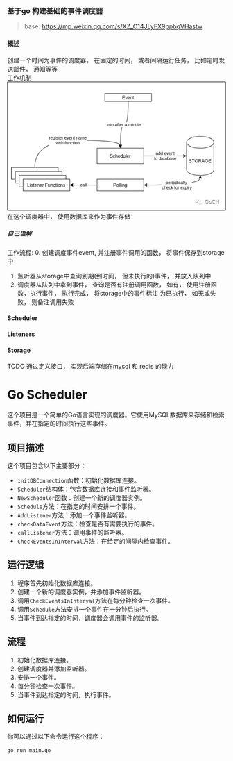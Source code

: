 ### 基于go 构建基础的事件调度器
> base: https://mp.weixin.qq.com/s/XZ_O14JLyFX9ppbqVHastw

#### 概述
创建一个时间为事件的调度器， 在固定的时间， 或者间隔运行任务， 比如定时发送邮件， 通知等等  
工作机制  
![工作机制](./event_scheduler.png)  
在这个调度器中， 使用数据库来作为事件存储
##### 自己理解
工作流程:
0. 创建调度事件event, 并注册事件调用的函数， 将事件保存到storage中
1. 监听器从storage中查询到期(到时间， 但未执行的)事件， 并放入队列中
2. 调度器从队列中拿到事件， 查询是否有注册调用函数， 如有， 使用注册函数，执行事件， 执行完成， 将storage中的事件标注 为已执行， 如无或失败， 则备注调用失败

#### Scheduler

#### Listeners

#### Storage
TODO  通过定义接口， 实现后端存储在mysql 和 redis 的能力




# Go Scheduler

这个项目是一个简单的Go语言实现的调度器。它使用MySQL数据库来存储和检索事件，并在指定的时间执行这些事件。

## 项目描述

这个项目包含以下主要部分：

- `initDBConnection`函数：初始化数据库连接。
- `Scheduler`结构体：包含数据库连接和事件监听器。
- `NewScheduler`函数：创建一个新的调度器实例。
- `Schedule`方法：在指定的时间安排一个事件。
- `AddListener`方法：添加一个事件监听器。
- `checkDataEvent`方法：检查是否有需要执行的事件。
- `callListener`方法：调用事件的监听器。
- `CheckEventsInInterval`方法：在给定的间隔内检查事件。

## 运行逻辑

1. 程序首先初始化数据库连接。
2. 创建一个新的调度器实例，并添加事件监听器。
3. 调用`CheckEventsInInterval`方法在每分钟检查一次事件。
4. 调用`Schedule`方法安排一个事件在一分钟后执行。
5. 当事件到达指定的时间，调度器会调用事件的监听器。

## 流程

1. 初始化数据库连接。
2. 创建调度器并添加监听器。
3. 安排一个事件。
4. 每分钟检查一次事件。
5. 当事件到达指定的时间，执行事件。

## 如何运行

你可以通过以下命令运行这个程序：

```shell
go run main.go
